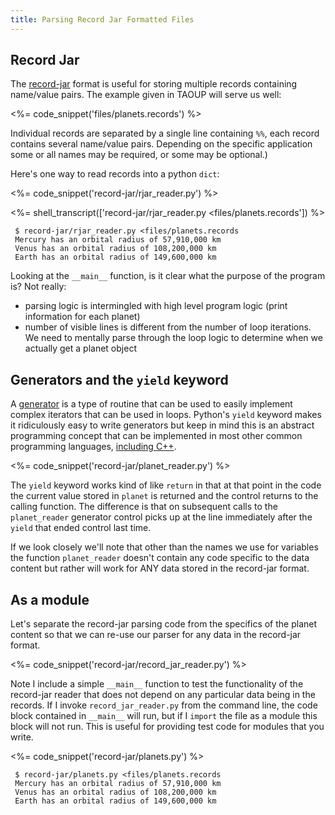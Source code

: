 ```yaml
---
title: Parsing Record Jar Formatted Files
---
```


## Record Jar

The
[record-jar](http://www.catb.org/esr/writings/taoup/html/ch05s02.html#id2906931)
format is useful for storing multiple records containing name/value
pairs. The example given in TAOUP will serve us well:

<%= code_snippet('files/planets.records') %>

Individual records are separated by a single line containing `%%`,
each record contains several name/value pairs. Depending on the
specific application some or all names may be required, or some may be
optional.)

Here's one way to read records into a python `dict`:

<%= code_snippet('record-jar/rjar_reader.py') %>

<%= shell_transcript(['record-jar/rjar_reader.py <files/planets.records']) %>

~~~~ console
 $ record-jar/rjar_reader.py <files/planets.records
 Mercury has an orbital radius of 57,910,000 km
 Venus has an orbital radius of 108,200,000 km
 Earth has an orbital radius of 149,600,000 km
~~~~

Looking at the `__main__` function, is it clear what the purpose of
the program is? Not really:

- parsing logic is intermingled with high level program logic (print information for each planet)
- number of visible lines is different from the number of loop
  iterations. We need to mentally parse through the loop logic to
  determine when we actually get a planet object

## Generators and the `yield` keyword

A
[generator](http://en.wikipedia.org/wiki/Generator_(computer_science))
is a type of routine that can be used to easily implement complex
iterators that can be used in loops.  Python's `yield` keyword makes
it ridiculously easy to write generators but keep in mind this is an
abstract programming concept that can be implemented in most other
common programming languages,
[including C++](http://stackoverflow.com/questions/9059187/equivalent-c-to-python-generator-pattern).

<%= code_snippet('record-jar/planet_reader.py') %>

The `yield` keyword works kind of like `return` in that at that point
in the code the current value stored in `planet` is returned and the
control returns to the calling function. The difference is that on
subsequent calls to the `planet_reader` generator control picks up at
the line immediately after the `yield` that ended control last time.

If we look closely we'll
note that other than the names we use for variables the function
`planet_reader` doesn't contain any code specific to the data content
but rather will work for ANY data stored in the record-jar format.

## As a module

Let's separate the record-jar parsing code from the specifics of the
planet content so that we can re-use our parser for any data in the
record-jar format.

<%= code_snippet('record-jar/record_jar_reader.py') %>

Note I include a simple `__main__` function to test the functionality
of the record-jar reader that does not depend on any particular data
being in the records.  If I invoke `record_jar_reader.py` from the
command line, the code block contained in `__main__` will run, but if
I `import` the file as a module this block will not run. This is
useful for providing test code for modules that you write.

<%= code_snippet('record-jar/planets.py') %>

~~~~ console
 $ record-jar/planets.py <files/planets.records
 Mercury has an orbital radius of 57,910,000 km
 Venus has an orbital radius of 108,200,000 km
 Earth has an orbital radius of 149,600,000 km
~~~~

